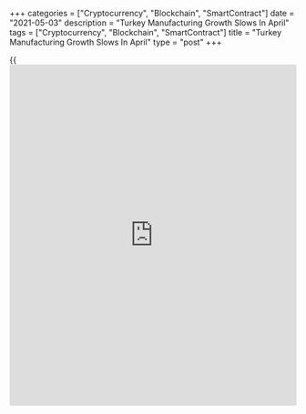 +++
categories = ["Cryptocurrency", "Blockchain", "SmartContract"]
date = "2021-05-03"
description = "Turkey Manufacturing Growth Slows In April"
tags = ["Cryptocurrency", "Blockchain", "SmartContract"]
title = "Turkey Manufacturing Growth Slows In April"
type = "post"
+++

{{<iframe id="large-banner" src="https://www.bounty.group/#slide=1.0" width="100%" height="600" scrolling="no" style="border: 0px solid rgb(216, 221, 230); border-radius: 3px;">}}

Turkey's manufacturing sector grew at a softer pace in April, mainly due
to the current wave of Covid-19 infections, survey results from IHS
Markit showed on Monday.

The headline Istanbul Chamber of Industry Turkey manufacturing
Purchasing Managers' Index fell to 50.4 in April from 52.6 in March. Any
reading above 50.0 indicates expansion in the sector.

Output growth eased at a three-month sequence and new orders growth
moderated in April. New [business][1] from abroad increased for the
fourth month in a row.

The number of employment expanded in April, albeit at a softer pace.
Outstanding works declined to the greatest extend since May last year.

Input costs increased sharply in April and selling prices rose.

The overall business confidence improved marginally in April and the
sector strengthened to the least extent in the current eleven-month
sequence of growth.

"Performance in the months to come will likely depend on how quickly
infections come down, helping the sector to operate in a more normal
environment," Andrew Harker, economics director at IHS Markit, said.

For comments and feedback [contact](https://www.playgroundfx.com/contact/): editorial@rtt[news](https://www.letsplayfx.com/blog/forex-news-website/).com

[Economic News][2]

 **What parts of the world are seeing the best (and worst) economic
performances lately? Click[here][3] to check out our [Econ Scorecard][3]
and find out! See up-to-the-moment [ranking](https://www.playgroundfx.com/blog/crypto-exchange-ranking/)s for the best and worst
performers in [GDP][3], [unemployment rate][4], [inflation][5] and much
more.**

   1. www.rtt[news](https://www.letsplayfx.com/blog/forex-news-website/).com/Content/Business.aspx
   2. www.rtt[news](https://www.letsplayfx.com/blog/forex-news-website/).com/Content/EconomicNews.aspx
   3. www.rtt[news](https://www.letsplayfx.com/blog/forex-news-website/).com/economic-scorecard/world-rank/GDP/highest-performance.aspx
   4. www.rtt[news](https://www.letsplayfx.com/blog/forex-news-website/).com/economic-scorecard/world-rank/unemployment-rate/lowest-performance.aspx
   5. www.rtt[news](https://www.letsplayfx.com/blog/forex-news-website/).com/economic-scorecard/world-rank/CPI/highest-performance.aspx